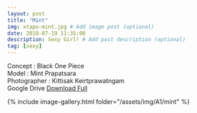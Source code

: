 ```yaml
---
layout: post
title: "Mint"
img: xtapo-mint.jpg # Add image post (optional)
date: 2018-07-19 11:35:00
description: Sexy Girl! # Add post description (optional)
tag: [sexy]
---
```

Concept : Black One Piece    
Model : Mint Prapatsara    
Photographer : Kittisak Keirtprawatngam  
Google Drive [Download Full](http://gestyy.com/e0Ktut)                 


{% include image-gallery.html folder="/assets/img/A1/mint" %}
